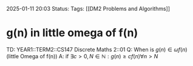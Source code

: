 2025-01-11 20:03
Status: 
Tags: [[DM2 Problems and Algorithms]]
# g(n) in little omega of f(n)

TD: YEAR1::TERM2::CS147 Discrete Maths 2::01 
Q: When is $g(n) ∈ \omega f(n)$ (little Omega of f(n))
A: if $\exists c>0,N \in \mathbb{N}:g(n) \geq cf(n)\forall n>N$  
<!--ID: 1736625901003-->
